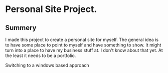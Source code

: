 # Personal Site Project.

## Summery

I made this project to create a personal site for myself. The general idea is to have some place to point to myself and have something to show. It might turn into a place to have my business stuff at. I don't know about that yet. At the least it needs to be a portfolio.

Switching to a windows based approach


